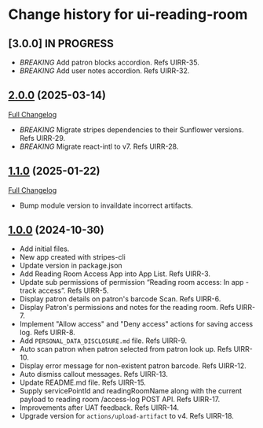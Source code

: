 # Change history for ui-reading-room

## [3.0.0] IN PROGRESS

* *BREAKING* Add patron blocks accordion. Refs UIRR-35.
* *BREAKING* Add user notes accordion. Refs UIRR-32.

## [2.0.0](https://github.com/folio-org/ui-reading-room/tree/v2.0.0) (2025-03-14)
[Full Changelog](https://github.com/folio-org/ui-reading-room/compare/v1.1.0...v2.0.0)

* *BREAKING* Migrate stripes dependencies to their Sunflower versions. Refs UIRR-29.
* *BREAKING* Migrate react-intl to v7. Refs UIRR-28.

## [1.1.0](https://github.com/folio-org/ui-reading-room/tree/v1.1.0) (2025-01-22)
[Full Changelog](https://github.com/folio-org/ui-reading-room/compare/v1.0.0...v1.1.0)
* Bump module version to invaildate incorrect artifacts.

## [1.0.0](https://github.com/folio-org/ui-reading-room/tree/v1.0.0) (2024-10-30)

* Add initial files.
* New app created with stripes-cli
* Update version in package.json
* Add Reading Room Access App into App List. Refs UIRR-3.
* Update sub permissions of permission “Reading room access: In app - track access”. Refs UIRR-5.
* Display patron details on patron's barcode Scan. Refs UIRR-6.
* Display Patron's permissions and notes for the reading room. Refs UIRR-7.
* Implement "Allow access" and "Deny access" actions for saving access log. Refs UIRR-8.
* Add `PERSONAL_DATA_DISCLOSURE.md` file. Refs UIRR-9.
* Auto scan patron when patron selected from patron look up. Refs UIRR-10.
* Display error message for non-existent patron barcode. Refs UIRR-12.
* Auto dismiss callout messages. Refs UIRR-13.
* Update README.md file. Refs UIRR-15.
* Supply servicePointId and readingRoomName along with the current payload to reading room /access-log POST API. Refs UIRR-17.
* Improvements after UAT feedback. Refs UIRR-14.
* Upgrade version for `actions/upload-artifact` to v4. Refs UIRR-18.
